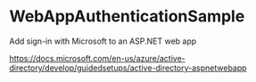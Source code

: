 # WebAppAuthenticationSample
Add sign-in with Microsoft to an ASP.NET web app

https://docs.microsoft.com/en-us/azure/active-directory/develop/guidedsetups/active-directory-aspnetwebapp
